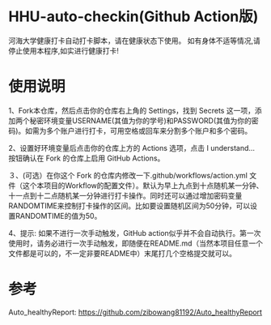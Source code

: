 HHU-auto-checkin(Github Action版)
=========================================
河海大学健康打卡自动打卡脚本，请在健康状态下使用。
如有身体不适等情况,请停止使用本程序,如实进行健康打卡!

# 使用说明

1、Fork本仓库，然后点击你的仓库右上角的 Settings，找到 Secrets 这一项，添加两个秘密环境变量USERNAME(其值为你的学号)和PASSWORD(其值为你的密码)。如需为多个账户进行打卡，可用空格或回车来分割多个账户和多个密码。

2、设置好环境变量后点击你的仓库上方的 Actions 选项，点击 I understand... 按钮确认在 Fork 的仓库上启用 GitHub Actions。

３、(可选）在你这个 Fork 的仓库内修改一下.github/workflows/action.yml 文件（这个本项目的Workflow的配置文件）。默认为早上九点到十点随机某一分钟、十一点到十二点随机某一分钟进行打卡操作。同时还可以通过增加密码变量RANDOMTIME来控制打卡操作的区间。比如要设置随机区间为50分钟，可以设置RANDOMTIME的值为50。

4、提示: 如果不进行一次手动触发，GitHub action似乎并不会自动执行。第一次使用时，请务必进行一次手动触发，即随便在README.md（当然本项目任意一个文件都是可以的，不一定非要README中）末尾打几个空格提交就可以。

# 参考
Auto_healthyReport: https://github.com/zibowang81192/Auto_healthyReport
